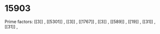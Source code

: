 # 15903

Prime factors: [[3]] , [[5301]] , [[3]] , [[1767]] , [[3]] , [[589]] , [[19]] , [[31]] , [[31]] , 